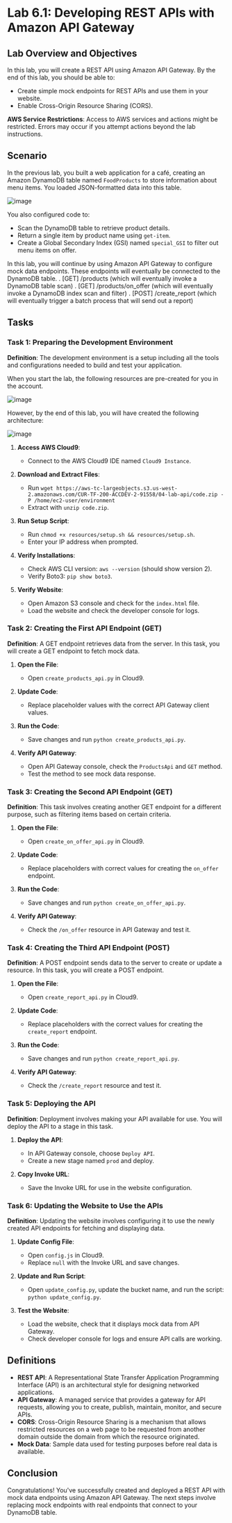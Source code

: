 # Lab 6.1: Developing REST APIs with Amazon API Gateway

## Lab Overview and Objectives
In this lab, you will create a REST API using Amazon API Gateway. By the end of this lab, you should be able to:

- Create simple mock endpoints for REST APIs and use them in your website.
- Enable Cross-Origin Resource Sharing (CORS).

**AWS Service Restrictions**: Access to AWS services and actions might be restricted. Errors may occur if you attempt actions beyond the lab instructions.

## Scenario
In the previous lab, you built a web application for a café, creating an Amazon DynamoDB table named `FoodProducts` to store information about menu items. You loaded JSON-formatted data into this table.

![image](https://github.com/user-attachments/assets/7ed7bc12-573b-4b31-b433-80cd656c111f)

You also configured code to:
- Scan the DynamoDB table to retrieve product details.
- Return a single item by product name using `get-item`.
- Create a Global Secondary Index (GSI) named `special_GSI` to filter out menu items on offer.

In this lab, you will continue by using Amazon API Gateway to configure mock data endpoints. These endpoints will eventually be connected to the DynamoDB table.
. [GET] /products (which will eventually invoke a DynamoDB table scan)
. [GET] /products/on_offer (which will eventually invoke a DynamoDB index scan and filter)
. [POST] /create_report (which will eventually trigger a batch process that will send out a report)

## Tasks

### Task 1: Preparing the Development Environment
**Definition**: The development environment is a setup including all the tools and configurations needed to build and test your application.

When you start the lab, the following resources are pre-created for you in the account.

![image](https://github.com/user-attachments/assets/1ab553f2-8621-4f9f-9a5d-4d9ec0ab0cd6)

However, by the end of this lab, you will have created the following architecture:

![image](https://github.com/user-attachments/assets/bd12f1a8-52c0-43a9-9897-56bf40406f25)


1. **Access AWS Cloud9**:
   - Connect to the AWS Cloud9 IDE named `Cloud9 Instance`.

2. **Download and Extract Files**:
   - Run `wget https://aws-tc-largeobjects.s3.us-west-2.amazonaws.com/CUR-TF-200-ACCDEV-2-91558/04-lab-api/code.zip -P /home/ec2-user/environment`
   - Extract with `unzip code.zip`.

3. **Run Setup Script**:
   - Run `chmod +x resources/setup.sh && resources/setup.sh`.
   - Enter your IP address when prompted.

4. **Verify Installations**:
   - Check AWS CLI version: `aws --version` (should show version 2).
   - Verify Boto3: `pip show boto3`.

5. **Verify Website**:
   - Open Amazon S3 console and check for the `index.html` file.
   - Load the website and check the developer console for logs.

### Task 2: Creating the First API Endpoint (GET)
**Definition**: A GET endpoint retrieves data from the server. In this task, you will create a GET endpoint to fetch mock data.

1. **Open the File**:
   - Open `create_products_api.py` in Cloud9.

2. **Update Code**:
   - Replace placeholder values with the correct API Gateway client values.

3. **Run the Code**:
   - Save changes and run `python create_products_api.py`.

4. **Verify API Gateway**:
   - Open API Gateway console, check the `ProductsApi` and `GET` method.
   - Test the method to see mock data response.

### Task 3: Creating the Second API Endpoint (GET)
**Definition**: This task involves creating another GET endpoint for a different purpose, such as filtering items based on certain criteria.

1. **Open the File**:
   - Open `create_on_offer_api.py` in Cloud9.

2. **Update Code**:
   - Replace placeholders with correct values for creating the `on_offer` endpoint.

3. **Run the Code**:
   - Save changes and run `python create_on_offer_api.py`.

4. **Verify API Gateway**:
   - Check the `/on_offer` resource in API Gateway and test it.

### Task 4: Creating the Third API Endpoint (POST)
**Definition**: A POST endpoint sends data to the server to create or update a resource. In this task, you will create a POST endpoint.

1. **Open the File**:
   - Open `create_report_api.py` in Cloud9.

2. **Update Code**:
   - Replace placeholders with the correct values for creating the `create_report` endpoint.

3. **Run the Code**:
   - Save changes and run `python create_report_api.py`.

4. **Verify API Gateway**:
   - Check the `/create_report` resource and test it.

### Task 5: Deploying the API
**Definition**: Deployment involves making your API available for use. You will deploy the API to a stage in this task.

1. **Deploy the API**:
   - In API Gateway console, choose `Deploy API`.
   - Create a new stage named `prod` and deploy.

2. **Copy Invoke URL**:
   - Save the Invoke URL for use in the website configuration.

### Task 6: Updating the Website to Use the APIs
**Definition**: Updating the website involves configuring it to use the newly created API endpoints for fetching and displaying data.

1. **Update Config File**:
   - Open `config.js` in Cloud9.
   - Replace `null` with the Invoke URL and save changes.

2. **Update and Run Script**:
   - Open `update_config.py`, update the bucket name, and run the script: `python update_config.py`.

3. **Test the Website**:
   - Load the website, check that it displays mock data from API Gateway.
   - Check developer console for logs and ensure API calls are working.

## Definitions
- **REST API**: A Representational State Transfer Application Programming Interface (API) is an architectural style for designing networked applications.
- **API Gateway**: A managed service that provides a gateway for API requests, allowing you to create, publish, maintain, monitor, and secure APIs.
- **CORS**: Cross-Origin Resource Sharing is a mechanism that allows restricted resources on a web page to be requested from another domain outside the domain from which the resource originated.
- **Mock Data**: Sample data used for testing purposes before real data is available.

## Conclusion
Congratulations! You've successfully created and deployed a REST API with mock data endpoints using Amazon API Gateway. The next steps involve replacing mock endpoints with real endpoints that connect to your DynamoDB table.

